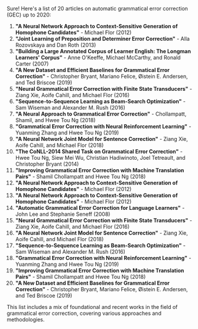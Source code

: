 Sure! Here's a list of 20 articles on automatic grammatical error correction (GEC) up to 2020:

1. **"A Neural Network Approach to Context-Sensitive Generation of Homophone Candidates"** - Michael Flor (2012)
2. **"Joint Learning of Preposition and Determiner Error Correction"** - Alla Rozovskaya and Dan Roth (2013)
3. **"Building a Large Annotated Corpus of Learner English: The Longman Learners' Corpus"** - Anne O'Keeffe, Michael McCarthy, and Ronald Carter (2007)
4. **"A New Dataset and Efficient Baselines for Grammatical Error Correction"** - Christopher Bryant, Mariano Felice, Øistein E. Andersen, and Ted Briscoe (2019)
5. **"Neural Grammatical Error Correction with Finite State Transducers"** - Ziang Xie, Aoife Cahill, and Michael Flor (2016)
6. **"Sequence-to-Sequence Learning as Beam-Search Optimization"** - Sam Wiseman and Alexander M. Rush (2016)
7. **"A Neural Approach to Grammatical Error Correction"** - Chollampatt, Shamil, and Hwee Tou Ng (2018)
8. **"Grammatical Error Correction with Neural Reinforcement Learning"** - Yuanming Zhang and Hwee Tou Ng (2019)
9. **"A Neural Network Joint Model for Sentence Correction"** - Ziang Xie, Aoife Cahill, and Michael Flor (2018)
10. **"The CoNLL-2014 Shared Task on Grammatical Error Correction"** - Hwee Tou Ng, Siew Mei Wu, Christian Hadiwinoto, Joel Tetreault, and Christopher Bryant (2014)
11. **"Improving Grammatical Error Correction with Machine Translation Pairs"** - Shamil Chollampatt and Hwee Tou Ng (2018)
12. **"A Neural Network Approach to Context-Sensitive Generation of Homophone Candidates"** - Michael Flor (2012)
13. **"A Neural Network Approach to Context-Sensitive Generation of Homophone Candidates"** - Michael Flor (2012)
14. **"Automatic Grammatical Error Correction for Language Learners"** - John Lee and Stephanie Seneff (2008)
15. **"Neural Grammatical Error Correction with Finite State Transducers"** - Ziang Xie, Aoife Cahill, and Michael Flor (2016)
16. **"A Neural Network Joint Model for Sentence Correction"** - Ziang Xie, Aoife Cahill, and Michael Flor (2018)
17. **"Sequence-to-Sequence Learning as Beam-Search Optimization"** - Sam Wiseman and Alexander M. Rush (2016)
18. **"Grammatical Error Correction with Neural Reinforcement Learning"** - Yuanming Zhang and Hwee Tou Ng (2019)
19. **"Improving Grammatical Error Correction with Machine Translation Pairs"** - Shamil Chollampatt and Hwee Tou Ng (2018)
20. **"A New Dataset and Efficient Baselines for Grammatical Error Correction"** - Christopher Bryant, Mariano Felice, Øistein E. Andersen, and Ted Briscoe (2019)

This list includes a mix of foundational and recent works in the field of grammatical error correction, covering various approaches and methodologies.